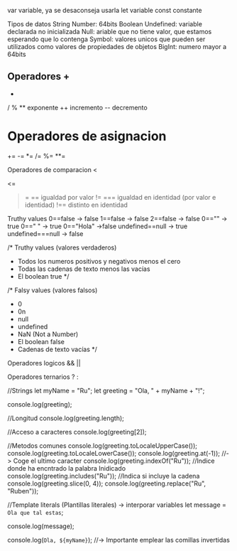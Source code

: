 var variable, ya se desaconseja usarla
let variable
const constante

Tipos de datos
String
Number: 64bits
Boolean
Undefined: variable declarada no inicializada
Null: ariable que no tiene valor, que estamos esperando que lo contenga
Symbol: valores unicos que pueden ser utilizados como valores de propiedades de objetos
BigInt: numero mayor a 64bits

Operadores
+
-
*
/
%
** exponente
++ incremento
-- decremento

Operadores de asignacion
=
+=
-=
*=
/=
%=
**=

Operadores de comparacion
<
>
<=
>=
== igualdad por valor
!=
=== igualdad en identidad (por valor e identidad)
!== distinto en identidad

Truthy values
0==false -> false
1==false -> false
2==false -> false
0=="" -> true
0==" " -> true
0=="Hola" ->false
undefined==null -> true
undefined===null -> false


/*
Truthy values (valores verdaderos)

- Todos los numeros positivos y negativos menos el cero
- Todas las cadenas de texto menos las vacías
- El boolean true
*/

/*
Falsy values (valores falsos)

- 0
-  0n
- null
- undefined
- NaN (Not a Number)
- El boolean false
- Cadenas de texto vacías 
*/

Operadores logicos
&&
||

Operadores ternarios
? :

//Strings
let myName = "Ru";
let greeting = "Ola, " + myName + "!";

console.log(greeting);

//Longitud
console.log(greeting.length);

//Acceso a caracteres
console.log(greeting[2]);

//Metodos comunes
console.log(greeting.toLocaleUpperCase());
console.log(greeting.toLocaleLowerCase());
console.log(greeting.at(-1)); //-> Coge el ultimo caracter
console.log(greeting.indexOf("Ru")); //Indice donde ha encntrado la palabra Inidicado
console.log(greeting.includes("Ru")); //Indica si incluye la cadena
console.log(greeting.slice(0, 4));
console.log(greeting.replace("Ru", "Ruben"));


//Template literals (Plantillas literales) -> interporar variables
let message = `Ola que
tal
estas`;

console.log(message);

console.log(`Ola, ${myName}`); //-> Importante emplear las comillas invertidas


